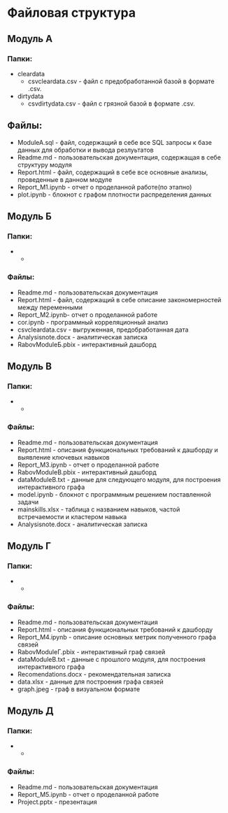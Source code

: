 # Файловая структура
## Модуль А
### Папки:
- cleardata
    * csvcleardata.csv - файл с предобработанной базой в формате .csv.
- dirtydata 
    * csvdirtydata.csv - файл с грязной базой в формате .csv.
## Файлы:
* ModuleA.sql - файл, содержащий в себе все SQL запросы к базе данных для обработки и вывода резлуьтатов
* Readme.md - пользовательская документация, содержащая в себе структуру модуля
* Report.html - файл, содержащий в себе все основные анализы, проведенные в данном модуле
* Report_M1.ipynb - отчет о проделанной работе(по этапно)
* plot.ipynb - блокнот с графом плотности распределения данных
## Модуль Б
### Папки:
- -
### Файлы:
* Readme.md - пользовательская документация
* Report.html - файл, содержащий в себе описание закономерностей между переменными
* Report_M2.ipynb- отчет о проделанной работе
* cor.ipynb - программный корреляционный анализ
* csvcleardata.csv - выгруженная, предобработанная дата
* Analysisnote.docx - аналитическая записка
* RabovModuleБ.pbix - интерактивный дашборд
## Модуль В
### Папки:
- -
### Файлы:
* Readme.md - пользовательская документация
* Report.html - описания функциональных требований к дашборду и выявление ключевых навыков
* Report_M3.ipynb - отчет о проделанной работе
* RabovModuleВ.pbix - интерактивный дашборд
* dataModuleB.txt - данные для следующего модуля, для построения интерактивного графа
* model.ipynb - блокнот с программным решением поставленной задачи
* mainskills.xlsx - таблица с названием навыков, частой встречаемости и кластером навыка
* Analysisnote.docx - аналитическая записка
## Модуль Г
### Папки:
- -
### Файлы:
* Readme.md - пользовательская документация
* Report.html - описания функциональных требований к дашборду
* Report_M4.ipynb - описание основных метрик полученного графа связей
* RabovModuleГ.pbix - интерактивный граф связей
* dataModuleB.txt - данные с прошлого модуля, для построения интерактивного графа
* Recomendations.docx - рекомендательная записка
* data.xlsx - данные для построения графа связей
* graph.jpeg - граф в визуальном формате
## Модуль Д
### Папки:
- -
### Файлы:
* Readme.md - пользовательская документация
* Report_M5.ipynb - отчет о проделанной работе
* Project.pptx  - презентация 
